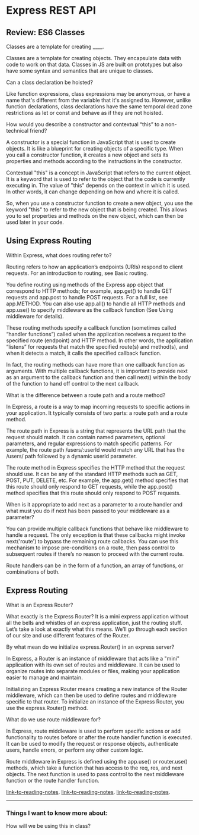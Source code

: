# Express REST API

## Review: ES6 Classes

Classes are a template for creating ____.

Classes are a template for creating objects. They encapsulate data with code to work on that data. Classes in JS are built on prototypes but also have some syntax and semantics that are unique to classes.

Can a class declaration be hoisted?

Like function expressions, class expressions may be anonymous, or have a name that's different from the variable that it's assigned to. However, unlike function declarations, class declarations have the same temporal dead zone restrictions as let or const and behave as if they are not hoisted.

How would you describe a constructor and contextual “this” to a non-technical friend?

A constructor is a special function in JavaScript that is used to create objects. It is like a blueprint for creating objects of a specific type. When you call a constructor function, it creates a new object and sets its properties and methods according to the instructions in the constructor.

Contextual "this" is a concept in JavaScript that refers to the current object. It is a keyword that is used to refer to the object that the code is currently executing in. The value of "this" depends on the context in which it is used. In other words, it can change depending on how and where it is called.

So, when you use a constructor function to create a new object, you use the keyword "this" to refer to the new object that is being created. This allows you to set properties and methods on the new object, which can then be used later in your code.

## Using Express Routing

Within Express, what does routing refer to?

Routing refers to how an application’s endpoints (URIs) respond to client requests. For an introduction to routing, see Basic routing.

You define routing using methods of the Express app object that correspond to HTTP methods; for example, app.get() to handle GET requests and app.post to handle POST requests. For a full list, see app.METHOD. You can also use app.all() to handle all HTTP methods and app.use() to specify middleware as the callback function (See Using middleware for details).

These routing methods specify a callback function (sometimes called “handler functions”) called when the application receives a request to the specified route (endpoint) and HTTP method. In other words, the application “listens” for requests that match the specified route(s) and method(s), and when it detects a match, it calls the specified callback function.

In fact, the routing methods can have more than one callback function as arguments. With multiple callback functions, it is important to provide next as an argument to the callback function and then call next() within the body of the function to hand off control to the next callback.

What is the difference between a route path and a route method?

In Express, a route is a way to map incoming requests to specific actions in your application. It typically consists of two parts: a route path and a route method.

The route path in Express is a string that represents the URL path that the request should match. It can contain named parameters, optional parameters, and regular expressions to match specific patterns. For example, the route path /users/:userId would match any URL that has the /users/ path followed by a dynamic userId parameter.

The route method in Express specifies the HTTP method that the request should use. It can be any of the standard HTTP methods such as GET, POST, PUT, DELETE, etc. For example, the app.get() method specifies that this route should only respond to GET requests, while the app.post() method specifies that this route should only respond to POST requests.

When is it appropriate to add next as a parameter to a route handler and what must you do if next has been passed to your middleware as a parameter?

You can provide multiple callback functions that behave like middleware to handle a request. The only exception is that these callbacks might invoke next('route') to bypass the remaining route callbacks. You can use this mechanism to impose pre-conditions on a route, then pass control to subsequent routes if there’s no reason to proceed with the current route.

Route handlers can be in the form of a function, an array of functions, or combinations of both.

## Express Routing

What is an Express Router?

What exactly is the Express Router? It is a mini express application without all the bells and whistles of an express application, just the routing stuff. Let’s take a look at exactly what this means. We’ll go through each section of our site and use different features of the Router.

By what mean do we initialize express.Router() in an express server?

In Express, a Router is an instance of middleware that acts like a "mini" application with its own set of routes and middleware. It can be used to organize routes into separate modules or files, making your application easier to manage and maintain.

Initializing an Express Router means creating a new instance of the Router middleware, which can then be used to define routes and middleware specific to that router. To initialize an instance of the Express Router, you use the express.Router() method.

What do we use route middleware for?

In Express, route middleware is used to perform specific actions or add functionality to routes before or after the route handler function is executed. It can be used to modify the request or response objects, authenticate users, handle errors, or perform any other custom logic.

Route middleware in Express is defined using the app.use() or router.use() methods, which take a function that has access to the req, res, and next objects. The next function is used to pass control to the next middleware function or the route handler function.

[link-to-reading-notes](https://developer.mozilla.org/en-US/docs/Web/JavaScript/Reference/Classes).
[link-to-reading-notes](https://developer.mozilla.org/en-US/docs/Web/JavaScript/Reference/Classes).
[link-to-reading-notes](https://scotch.io/tutorials/learn-to-use-the-new-router-in-expressjs-4).
*************************************************************************************************************

### Things I want to know more about:

How will we be using this in class?